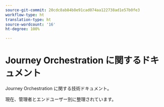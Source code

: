 ```yaml
---
source-git-commit: 20cdc8ab84b8e91cad074aa122738ad1e57b0fe3
workflow-type: ht
translation-type: ht
source-wordcount: '16'
ht-degree: 100%

---
```

# Journey Orchestration に関するドキュメント

Journey Orchestration に関する技術ドキュメント。

現在、管理者とエンドユーザー別に整理されています。
